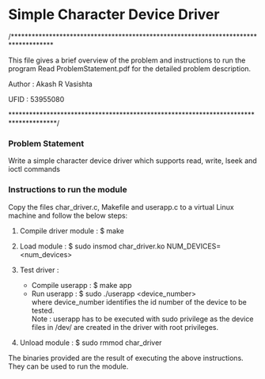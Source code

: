 # __Simple Character Device Driver__
/************************************************************************************

This file gives a brief overview of the problem and instructions to run the program
Read ProblemStatement.pdf for the detailed problem description.

Author : Akash R Vasishta

UFID   : 53955080

*************************************************************************************/
### __Problem Statement__
Write a simple character device driver which supports read, write, lseek and ioctl commands

### __Instructions to run the module__

Copy the files char_driver.c, Makefile and userapp.c to a virtual Linux machine
and follow the below steps:

1. Compile driver module : $ make

2. Load module : $ sudo insmod char_driver.ko NUM_DEVICES=<num_devices>

3. Test driver :
	* Compile userapp : $ make app
	* Run userapp : $ sudo ./userapp <device_number>			
		where device_number identifies the id number of the device to be tested.   
Note : userapp has to be executed with sudo privilege as the device files
		   in /dev/ are created in the driver with root privileges.
		   
4. Unload module : $ sudo rmmod char_driver

The binaries provided are the result of executing the above instructions. They can be used to run the module.
